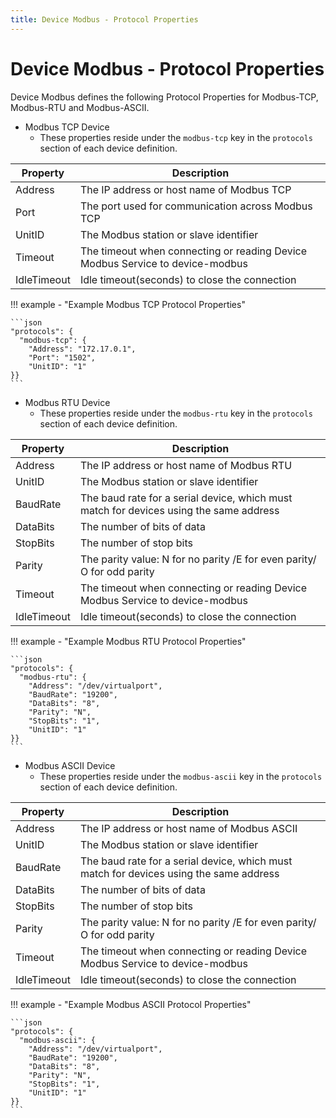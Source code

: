 ```yaml
---
title: Device Modbus - Protocol Properties
---
```


# Device Modbus - Protocol Properties

Device Modbus defines the following Protocol Properties for Modbus-TCP, Modbus-RTU and Modbus-ASCII.

- Modbus TCP Device
    - These properties reside under the `modbus-tcp` key in the `protocols` section of each device definition.

| Property     | Description                                        |
|--------------|----------------------------------------------------|
| Address      | The IP address or host name of Modbus TCP          |
| Port         | The port used for communication across Modbus TCP  |
| UnitID       | The Modbus station or slave identifier             |
| Timeout      | The timeout when connecting or reading Device Modbus Service to device-modbus |
| IdleTimeout  | Idle timeout(seconds) to close the connection      |

!!! example - "Example Modbus TCP Protocol Properties"

    ```json
    "protocols": {
      "modbus-tcp": {
        "Address": "172.17.0.1",
        "Port": "1502",
        "UnitID": "1"
    }}
    ```
- Modbus RTU Device
    - These properties reside under the `modbus-rtu` key in the `protocols` section of each device definition.

| Property     | Description                                                                            |
|--------------|----------------------------------------------------------------------------------------|
| Address      | The IP address or host name of Modbus RTU                                              |
| UnitID       | The Modbus station or slave identifier                                                 |
| BaudRate     | The baud rate for a serial device, which must match for devices using the same address |
| DataBits     | The number of bits of data                                                             |
| StopBits     | The number of stop bits                                                                |
| Parity       | The parity value: N for no parity /E for even parity/ O for odd parity                 |          
| Timeout      | The timeout when connecting or reading Device Modbus Service to device-modbus          |
| IdleTimeout  | Idle timeout(seconds) to close the connection                                          |

!!! example - "Example Modbus RTU Protocol Properties"

    ```json
    "protocols": {
      "modbus-rtu": {
        "Address": "/dev/virtualport",
        "BaudRate": "19200",
        "DataBits": "8",
        "Parity": "N",
        "StopBits": "1",
        "UnitID": "1"
    }}
    ```
- Modbus ASCII Device
  - These properties reside under the `modbus-ascii` key in the `protocols` section of each device definition.

| Property     | Description                                                                            |
|--------------|----------------------------------------------------------------------------------------|
| Address      | The IP address or host name of Modbus ASCII                                            |
| UnitID       | The Modbus station or slave identifier                                                 |
| BaudRate     | The baud rate for a serial device, which must match for devices using the same address |
| DataBits     | The number of bits of data                                                             |
| StopBits     | The number of stop bits                                                                |
| Parity       | The parity value: N for no parity /E for even parity/ O for odd parity                 |          
| Timeout      | The timeout when connecting or reading Device Modbus Service to device-modbus          |
| IdleTimeout  | Idle timeout(seconds) to close the connection                                          |

!!! example - "Example Modbus ASCII Protocol Properties"

    ```json
    "protocols": {
      "modbus-ascii": {
        "Address": "/dev/virtualport",
        "BaudRate": "19200",
        "DataBits": "8",
        "Parity": "N",
        "StopBits": "1",
        "UnitID": "1"
    }}
    ```